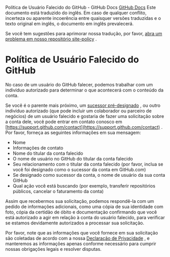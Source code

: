 Política de Usuário Falecido do GitHub - GitHub Docs
[GitHub Docs](/pt)
Este documento está traduzido do inglês. Em caso de qualquer conflito, incerteza ou aparente incoerência entre quaisquer versões traduzidas e o texto original em inglês, o documento em inglês prevalecerá.

Se você tem sugestões para aprimorar nossa tradução, por favor,
[abra um problema em nosso repositório site-policy](https://github.com/github/site-policy/issues)
.

# Política de Usuário Falecido do GitHub

No caso de um usuário do GitHub falecer, podemos trabalhar com um indivíduo autorizado para determinar o que acontecerá com o conteúdo da conta.

Se você é o parente mais próximo, um
[sucessor pré-designado](/pt/github/setting-up-and-managing-your-github-user-account/maintaining-ownership-continuity-of-your-user-accounts-repositories)
, ou outro indivíduo autorizado (que pode incluir um colaborador ou parceiro de negócios) de um usuário falecido e gostaria de fazer uma solicitação sobre a conta dele, você pode entrar em contato conosco em
[https://support.github.com/contact](https://support.github.com/contact)
. Por favor, forneça as seguintes informações em sua mensagem:

- Nome
- Informações de contato
- Nome do titular da conta falecido
- O nome de usuário no GitHub do titular da conta falecido
- Seu relacionamento com o titular da conta falecido (por favor, inclua se você foi designado como o sucessor da conta em GitHub.com)
- Se designado como sucessor da conta, o nome de usuário da sua conta GitHub
- Qual ação você está buscando (por exemplo, transferir repositórios públicos, cancelar o faturamento da conta)

Assim que recebermos sua solicitação, podemos respondê-la com um pedido de informações adicionais, como uma cópia de sua identidade com foto, cópia da certidão de óbito e documentação confirmando que você está autorizado a agir em relação à conta do usuário falecido, para verificar se estamos devidamente autorizados a processar sua solicitação.

Por favor, note que as informações que você fornece em sua solicitação são coletadas de acordo com a nossa
[Declaração de Privacidade](/pt/github/site-policy/github-privacy-statement)
, e manteremos as informações apenas conforme necessário para cumprir nossas obrigações legais e resolver disputas.
